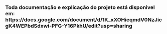 <h3>Toda documentação e explicação do projeto está disponivel em: https://docs.google.com/document/d/1K_xXOHieqmdV0NzJicgK4WEPbdSdxwi-PFG-Y16PkhU/edit?usp=sharing </h3>

